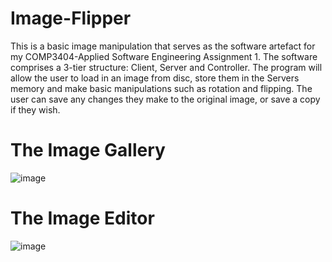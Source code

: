 # Image-Flipper
This is a basic image manipulation that serves as the software artefact for my COMP3404-Applied Software Engineering Assignment 1. The software comprises a 3-tier structure: Client, Server and Controller. The program will allow the user to load in an image from disc, store them in the Servers memory and make basic manipulations such as rotation and flipping. The user can save any changes they make to the original image, or save a copy if they wish.
<h1>The Image Gallery</h1>

![image](https://user-images.githubusercontent.com/47984645/144758411-5c715361-f9ee-4b98-8d87-db1c515998be.png)
<h1>The Image Editor</h1>

![image](https://user-images.githubusercontent.com/47984645/144758624-8948dd16-1d96-4736-8655-c91b3b96e52e.png)

